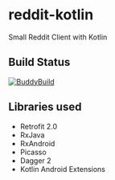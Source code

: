 # reddit-kotlin
Small Reddit Client with Kotlin

## Build Status
[![BuddyBuild](https://dashboard.buddybuild.com/api/statusImage?appID=59974cd38adfec0001d8b44d&branch=master&build=latest)](https://dashboard.buddybuild.com/apps/59974cd38adfec0001d8b44d/build/latest?branch=master)

## Libraries used
- Retrofit 2.0
- RxJava
- RxAndroid
- Picasso
- Dagger 2
- Kotlin Android Extensions
